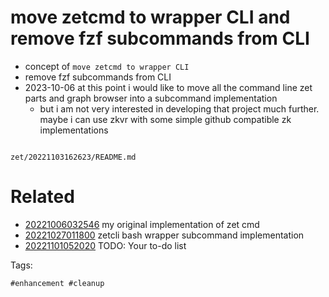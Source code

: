 # move zetcmd to wrapper CLI and remove fzf subcommands from CLI

- concept of `move zetcmd to wrapper CLI`
- remove fzf subcommands from CLI
- 2023-10-06 at this point i would like to move all the command line zet parts and graph browser into a subcommand implementation
  - but i am not very interested in developing that project much further. maybe i can use zkvr with some simple github compatible zk implementations

```
```

` zet/20221103162623/README.md `

# Related

- [20221006032546](/zet/20221006032546/README.md) my original implementation of zet cmd
- [20221027011800](/zet/20221027011800/README.md) zetcli bash wrapper subcommand implementation
- [20221101052020](/zet/20221101052020/README.md) TODO: Your to-do list

Tags:

    #enhancement #cleanup

